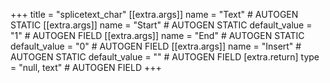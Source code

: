 +++
title = "splicetext_char"
[[extra.args]]
name = "Text" # AUTOGEN STATIC
[[extra.args]]
name = "Start" # AUTOGEN STATIC
default_value = "1" # AUTOGEN FIELD
[[extra.args]]
name = "End" # AUTOGEN STATIC
default_value = "0" # AUTOGEN FIELD
[[extra.args]]
name = "Insert" # AUTOGEN STATIC
default_value = "" # AUTOGEN FIELD
[extra.return]
type = "null, text" # AUTOGEN FIELD
+++